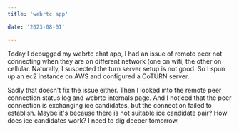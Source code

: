 ```yaml
---
title: 'webrtc app'

date: '2023-08-01'

---
```


Today I debugged my webrtc chat app, I had an issue of remote peer not connecting when they are on different network (one on wifi, the other on 
cellular. Naturally, I suspected the turn server setup is not good. So I spun up an ec2 instance on AWS and configured a CoTURN server.

Sadly that doesn't fix the issue either. Then I looked into the remote peer connection status log and webrtc internals page. And I noticed that
the peer connection is exchanging ice candidates, but the connection failed to establish. Maybe it's because there is not suitable ice candidate pair?
How does ice candidates work? I need to dig deeper tomorrow.

